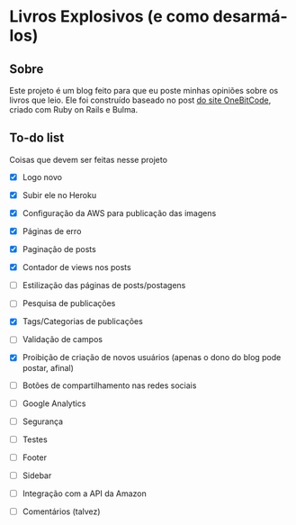 # Livros Explosivos (e como desarmá-los)

## Sobre

Este projeto é um blog feito para que eu poste minhas opiniões sobre os livros que leio. Ele foi construído baseado no post [do site OneBitCode](https://onebitcode.com/rails-bulma-criando-um-blog-do-zero-em-poucos-minutos/), criado com Ruby on Rails e Bulma.

## To-do list
Coisas que devem ser feitas nesse projeto

- [x] Logo novo
- [x] Subir ele no Heroku
- [x] Configuração da AWS para publicação das imagens
- [x] Páginas de erro
- [x] Paginação de posts
- [x] Contador de views nos posts
- [ ] Estilização das páginas de posts/postagens
- [ ] Pesquisa de publicações
- [x] Tags/Categorias de publicações
- [ ] Validação de campos
- [x] Proibição de criação de novos usuários (apenas o dono do blog pode postar, afinal)
- [ ] Botões de compartilhamento nas redes sociais
- [ ] Google Analytics
- [ ] Segurança
- [ ] Testes
- [ ] Footer
- [ ] Sidebar
- [ ] Integração com a API da Amazon

- [ ] Comentários (talvez)
